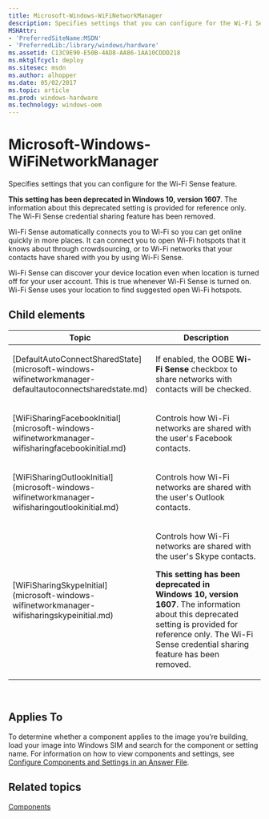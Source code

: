 ```yaml
---
title: Microsoft-Windows-WiFiNetworkManager
description: Specifies settings that you can configure for the Wi-Fi Sense feature.
MSHAttr:
- 'PreferredSiteName:MSDN'
- 'PreferredLib:/library/windows/hardware'
ms.assetid: C13C9E90-E50B-4AD8-AA86-1AA10CDDD218
ms.mktglfcycl: deploy
ms.sitesec: msdn
ms.author: alhopper
ms.date: 05/02/2017
ms.topic: article
ms.prod: windows-hardware
ms.technology: windows-oem
---
```


# Microsoft-Windows-WiFiNetworkManager


Specifies settings that you can configure for the Wi-Fi Sense feature.

**This setting has been deprecated in Windows 10, version 1607**. The information about this deprecated setting is provided for reference only. The Wi-Fi Sense credential sharing feature has been removed.

Wi-Fi Sense automatically connects you to Wi-Fi so you can get online quickly in more places. It can connect you to open Wi-Fi hotspots that it knows about through crowdsourcing, or to Wi-Fi networks that your contacts have shared with you by using Wi-Fi Sense.

Wi-Fi Sense can discover your device location even when location is turned off for your user account. This is true whenever Wi-Fi Sense is turned on. Wi-Fi Sense uses your location to find suggested open Wi-Fi hotspots.

## Child elements


<table>
<colgroup>
<col width="50%" />
<col width="50%" />
</colgroup>
<thead>
<tr class="header">
<th>Topic</th>
<th>Description</th>
</tr>
</thead>
<tbody>
<tr class="odd">
<td><p>[DefaultAutoConnectSharedState](microsoft-windows-wifinetworkmanager-defaultautoconnectsharedstate.md)</p></td>
<td><p>If enabled, the OOBE <strong>Wi-Fi Sense</strong> checkbox to share networks with contacts will be checked.</p></td>
</tr>
<tr class="even">
<td><p>[WiFiSharingFacebookInitial](microsoft-windows-wifinetworkmanager-wifisharingfacebookinitial.md)</p></td>
<td><p>Controls how Wi-Fi networks are shared with the user's Facebook contacts.</p></td>
</tr>
<tr class="odd">
<td><p>[WiFiSharingOutlookInitial](microsoft-windows-wifinetworkmanager-wifisharingoutlookinitial.md)</p></td>
<td><p>Controls how Wi-Fi networks are shared with the user's Outlook contacts.</p></td>
</tr>
<tr class="even">
<td><p>[WiFiSharingSkypeInitial](microsoft-windows-wifinetworkmanager-wifisharingskypeinitial.md)</p></td>
<td><p>Controls how Wi-Fi networks are shared with the user's Skype contacts.</p>
<p><strong>This setting has been deprecated in Windows 10, version 1607</strong>. The information about this deprecated setting is provided for reference only. The Wi-Fi Sense credential sharing feature has been removed.</p></td>
</tr>
</tbody>
</table>

 

## Applies To


To determine whether a component applies to the image you’re building, load your image into Windows SIM and search for the component or setting name. For information on how to view components and settings, see [Configure Components and Settings in an Answer File](https://msdn.microsoft.com/library/windows/hardware/dn915078).

## Related topics


[Components](components-b-unattend.md)

 

 







